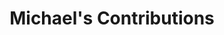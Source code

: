 ---
title: "Michael's Contributions"
name: "Biljana"
orcid: "https://orcid.example.com/0000-0001-2345-6789"
twitter: "https://twitter.com/RichardDushime"
github: "https://github.com/richarddushime"
projects:
- name: "FORRT’s Gl project"
  contributions:
    - type: "Writing - Original Draft Preparation"
    - type: "Software"
    - type: "Visualization"

- name: "FORRT’s Positive Changes in Psychology"
  contributions:
    - type: "Conceptualization"


---